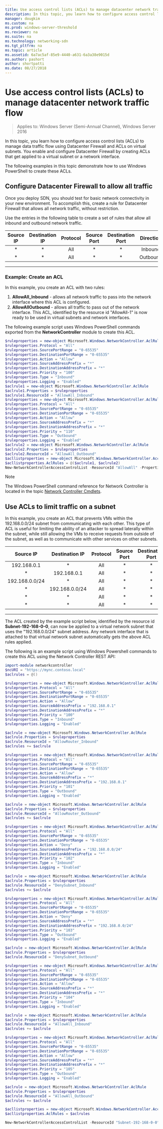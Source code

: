 ```yaml
---
title: Use access control lists (ACLs) to manage datacenter network traffic flow
description: In this topic, you learn how to configure access control lists (ACLs) to manage data traffic flow using Datacenter Firewall and ACLs on virtual subnets. You enable and configure Datacenter Firewall by creating ACLs that get applied to a virtual subnet or a network interface.  
manager: dougkim
ms.custom: na
ms.prod: windows-server-threshold
ms.reviewer: na
ms.suite: na
ms.technology: networking-sdn
ms.tgt_pltfrm: na
ms.topic: article
ms.assetid: 6a7ac5af-85e9-4440-a631-6a3a38e9015d
ms.author: pashort
author: shortpatti
ms.date: 08/27/2018
---
```

# Use access control lists (ACLs) to manage datacenter network traffic flow

>Applies to: Windows Server (Semi-Annual Channel), Windows Server 2016

In this topic, you learn how to configure access control lists (ACLs) to manage data traffic flow using Datacenter Firewall and ACLs on virtual subnets. You enable and configure Datacenter Firewall by creating ACLs that get applied to a virtual subnet or a network interface.   

The following examples in this topic demonstrate how to use Windows PowerShell to create these ACLs.  

## Configure Datacenter Firewall to allow all traffic  

Once you deploy SDN, you should test for basic network connectivity in your new environment.  To accomplish this, create a rule for Datacenter Firewall that allows all network traffic, without restriction.   

Use the entries in the following table to create a set of rules that allow all inbound and outbound network traffic.


| Source IP | Destination IP | Protocol | Source Port | Destination Port | Direction | Action | Priority |
|:---------:|:--------------:|:--------:|:-----------:|:----------------:|:---------:|:------:|:--------:|
|    \*     |       \*       |   All    |     \*      |        \*        |  Inbound  | Allow  |   100    |
|    \*     |       \*       |   All    |     \*      |        \*        | Outbound  | Allow  |   110    |

---       

### Example: Create an ACL 
In this example, you create an ACL with two rules:

1. **AllowAll_Inbound** - allows all network traffic to pass into the network interface where this ACL is configured.    
2. **AllowAllOutbound** - allows all traffic to pass out of the network interface. This ACL, identified by the resource id "AllowAll-1" is now ready to be used in virtual subnets and network interfaces.  

The following example script uses Windows PowerShell commands exported from the **NetworkController** module to create this ACL.  


```PowerShell
$ruleproperties = new-object Microsoft.Windows.NetworkController.AclRuleProperties  
$ruleproperties.Protocol = "All"  
$ruleproperties.SourcePortRange = "0-65535"  
$ruleproperties.DestinationPortRange = "0-65535"  
$ruleproperties.Action = "Allow"  
$ruleproperties.SourceAddressPrefix = "*"  
$ruleproperties.DestinationAddressPrefix = "*"  
$ruleproperties.Priority = "100"  
$ruleproperties.Type = "Inbound"  
$ruleproperties.Logging = "Enabled"  
$aclrule1 = new-object Microsoft.Windows.NetworkController.AclRule  
$aclrule1.Properties = $ruleproperties  
$aclrule1.ResourceId = "AllowAll_Inbound"  
$ruleproperties = new-object Microsoft.Windows.NetworkController.AclRuleProperties  
$ruleproperties.Protocol = "All"  
$ruleproperties.SourcePortRange = "0-65535"  
$ruleproperties.DestinationPortRange = "0-65535"  
$ruleproperties.Action = "Allow"  
$ruleproperties.SourceAddressPrefix = "*"  
$ruleproperties.DestinationAddressPrefix = "*"  
$ruleproperties.Priority = "110"  
$ruleproperties.Type = "Outbound"  
$ruleproperties.Logging = "Enabled"  
$aclrule2 = new-object Microsoft.Windows.NetworkController.AclRule  
$aclrule2.Properties = $ruleproperties  
$aclrule2.ResourceId = "AllowAll_Outbound"  
$acllistproperties = new-object Microsoft.Windows.NetworkController.AccessControlListProperties  
$acllistproperties.AclRules = @($aclrule1, $aclrule2)  
New-NetworkControllerAccessControlList -ResourceId "AllowAll" -Properties $acllistproperties -ConnectionUri <NC REST FQDN>  
```  

>[!NOTE]  
>The Windows PowerShell command reference for Network Controller is located in the topic [Network Controller Cmdlets](https://technet.microsoft.com/library/mt576401.aspx).  

## Use ACLs to limit traffic on a subnet  
In this example, you create an ACL that prevents VMs within the 192.168.0.0/24 subnet from communicating with each other. This type of ACL is useful for limiting the ability of an attacker to spread laterally within the subnet, while still allowing the VMs to receive requests from outside of the subnet, as well as to communicate with other services on other subnets.   


|   Source IP    | Destination IP | Protocol | Source Port | Destination Port | Direction | Action | Priority |
|:--------------:|:--------------:|:--------:|:-----------:|:----------------:|:---------:|:------:|:--------:|
|  192.168.0.1   |       \*       |   All    |     \*      |        \*        |  Inbound  | Allow  |   100    |
|       \*       |  192.168.0.1   |   All    |     \*      |        \*        | Outbound  | Allow  |   101    |
| 192.168.0.0/24 |       \*       |   All    |     \*      |        \*        |  Inbound  | Block  |   102    |
|       \*       | 192.168.0.0/24 |   All    |     \*      |        \*        | Outbound  | Block  |   103    |
|       \*       |       \*       |   All    |     \*      |        \*        |  Inbound  | Allow  |   104    |
|       \*       |       \*       |   All    |     \*      |        \*        | Outbound  | Allow  |   105    |

--- 

The ACL created by the example script below, identified by the resource id **Subnet-192-168-0-0**, can now be applied to a virtual network subnet that uses the "192.168.0.0/24" subnet address.  Any network interface that is attached to that virtual network subnet automatically gets the above ACL rules applied.  

The following is an example script using Windows Powershell commands to create this ACL using the Network Controller REST API:  

```PowerShell  
import-module networkcontroller  
$ncURI = "https://mync.contoso.local"  
$aclrules = @()  

$ruleproperties = new-object Microsoft.Windows.NetworkController.AclRuleProperties  
$ruleproperties.Protocol = "All"  
$ruleproperties.SourcePortRange = "0-65535"  
$ruleproperties.DestinationPortRange = "0-65535"  
$ruleproperties.Action = "Allow"  
$ruleproperties.SourceAddressPrefix = "192.168.0.1"  
$ruleproperties.DestinationAddressPrefix = "*"  
$ruleproperties.Priority = "100"  
$ruleproperties.Type = "Inbound"  
$ruleproperties.Logging = "Enabled"  

$aclrule = new-object Microsoft.Windows.NetworkController.AclRule  
$aclrule.Properties = $ruleproperties  
$aclrule.ResourceId = "AllowRouter_Inbound"  
$aclrules += $aclrule  

$ruleproperties = new-object Microsoft.Windows.NetworkController.AclRuleProperties  
$ruleproperties.Protocol = "All"  
$ruleproperties.SourcePortRange = "0-65535"  
$ruleproperties.DestinationPortRange = "0-65535"  
$ruleproperties.Action = "Allow"  
$ruleproperties.SourceAddressPrefix = "*"  
$ruleproperties.DestinationAddressPrefix = "192.168.0.1"  
$ruleproperties.Priority = "101"  
$ruleproperties.Type = "Outbound"  
$ruleproperties.Logging = "Enabled"  

$aclrule = new-object Microsoft.Windows.NetworkController.AclRule  
$aclrule.Properties = $ruleproperties  
$aclrule.ResourceId = "AllowRouter_Outbound"  
$aclrules += $aclrule  

$ruleproperties = new-object Microsoft.Windows.NetworkController.AclRuleProperties  
$ruleproperties.Protocol = "All"  
$ruleproperties.SourcePortRange = "0-65535"  
$ruleproperties.DestinationPortRange = "0-65535"  
$ruleproperties.Action = "Deny"  
$ruleproperties.SourceAddressPrefix = "192.168.0.0/24"  
$ruleproperties.DestinationAddressPrefix = "*"  
$ruleproperties.Priority = "102"  
$ruleproperties.Type = "Inbound"  
$ruleproperties.Logging = "Enabled"  

$aclrule = new-object Microsoft.Windows.NetworkController.AclRule  
$aclrule.Properties = $ruleproperties  
$aclrule.ResourceId = "DenySubnet_Inbound"  
$aclrules += $aclrule  

$ruleproperties = new-object Microsoft.Windows.NetworkController.AclRuleProperties  
$ruleproperties.Protocol = "All"  
$ruleproperties.SourcePortRange = "0-65535"  
$ruleproperties.DestinationPortRange = "0-65535"  
$ruleproperties.Action = "Deny"  
$ruleproperties.SourceAddressPrefix = "*"  
$ruleproperties.DestinationAddressPrefix = "192.168.0.0/24"  
$ruleproperties.Priority = "103"  
$ruleproperties.Type = "Outbound"  
$ruleproperties.Logging = "Enabled"  

$aclrule = new-object Microsoft.Windows.NetworkController.AclRule  
$aclrule.Properties = $ruleproperties  
$aclrule.ResourceId = "DenySubnet_Outbound"  

$ruleproperties = new-object Microsoft.Windows.NetworkController.AclRuleProperties  
$ruleproperties.Protocol = "All"  
$ruleproperties.SourcePortRange = "0-65535"  
$ruleproperties.DestinationPortRange = "0-65535"  
$ruleproperties.Action = "Allow"  
$ruleproperties.SourceAddressPrefix = "*"  
$ruleproperties.DestinationAddressPrefix = "*"  
$ruleproperties.Priority = "104"  
$ruleproperties.Type = "Inbound"  
$ruleproperties.Logging = "Enabled"  

$aclrule = new-object Microsoft.Windows.NetworkController.AclRule  
$aclrule.Properties = $ruleproperties  
$aclrule.ResourceId = "AllowAll_Inbound"  
$aclrules += $aclrule  

$ruleproperties = new-object Microsoft.Windows.NetworkController.AclRuleProperties  
$ruleproperties.Protocol = "All"  
$ruleproperties.SourcePortRange = "0-65535"  
$ruleproperties.DestinationPortRange = "0-65535"  
$ruleproperties.Action = "Allow"  
$ruleproperties.SourceAddressPrefix = "*"  
$ruleproperties.DestinationAddressPrefix = "*"  
$ruleproperties.Priority = "105"  
$ruleproperties.Type = "Outbound"  
$ruleproperties.Logging = "Enabled"  

$aclrule = new-object Microsoft.Windows.NetworkController.AclRule  
$aclrule.Properties = $ruleproperties  
$aclrule.ResourceId = "AllowAll_Outbound"  
$aclrules += $aclrule  

$acllistproperties = new-object Microsoft.Windows.NetworkController.AccessControlListProperties  
$acllistproperties.AclRules = $aclrules  

New-NetworkControllerAccessControlList -ResourceId "Subnet-192-168-0-0" -Properties $acllistproperties -ConnectionUri $ncURI   
```  

